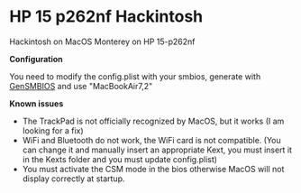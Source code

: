 # HP 15 p262nf Hackintosh 
 Hackintosh on MacOS Monterey on HP 15-p262nf 


**Configuration**

You need to modify the config.plist with your smbios, generate with [GenSMBIOS](https://github.com/corpnewt/GenSMBIOS) and use "MacBookAir7,2"

**Known issues**

- The TrackPad is not officially recognized by MacOS, but it works (I am looking for a fix)
- WiFi and Bluetooth do not work, the WiFi card is not compatible. (You can change it and manually insert an appropriate Kext, you must insert it in the Kexts folder and you must update config.plist)
- You must activate the CSM mode in the bios otherwise MacOS will not display correctly at startup.
